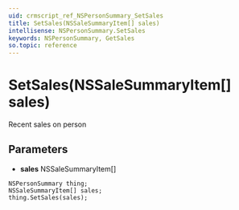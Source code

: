 ```yaml
---
uid: crmscript_ref_NSPersonSummary_SetSales
title: SetSales(NSSaleSummaryItem[] sales)
intellisense: NSPersonSummary.SetSales
keywords: NSPersonSummary, GetSales
so.topic: reference
---
```


# SetSales(NSSaleSummaryItem[] sales)

Recent sales on person

## Parameters

* **sales** NSSaleSummaryItem[]

```crmscript
NSPersonSummary thing;
NSSaleSummaryItem[] sales;
thing.SetSales(sales);
```

